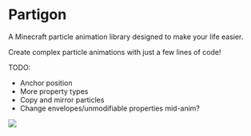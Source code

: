 # Partigon

A Minecraft particle animation library designed to make your life easier.

Create complex particle animations with just a few lines of code!


TODO:
+ Anchor position
+ More property types
+ Copy and mirror particles
+ Change envelopes/unmodifiable properties mid-anim?

[![](https://jitpack.io/v/gameoholic/partigon.svg)](https://jitpack.io/#gameoholic/partigon)

